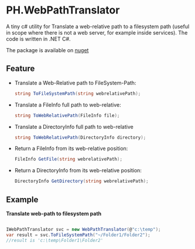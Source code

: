 # PH.WebPathTranslator

A tiny c# utility for Translate a web-relative path to a filesystem path (useful in scope where there is not a web server, for example inside services). The code is written in .NET C#. 

The package is available on  [nuget](https://www.nuget.org/packages/PH.WebPathTranslator) 

## Feature

-  Translate a Web-Relative path to FileSystem-Path:

    ```c#
    string ToFileSystemPath(string webrelativePath);
    ```

- Translate a FileInfo full path to web-relative:
    
    ```c#
    string ToWebRelativePath(FileInfo file);
    ```

- Translate a DirectoryInfo full path to web-relative

    ```c#
    string ToWebRelativePath(DirectoryInfo directory);
    ```
      
- Return a FileInfo from its web-relative position:

    ```c#
    FileInfo GetFile(string webrelativePath);
    ```

- Return a DirectoryInfo from its web-relative position:

    ```c#
    DirectoryInfo GetDirectory(string webrelativePath);
    ```
       

## Example

**Translate web-path to filesystem path**
```c#

IWebPathTranslator svc = new WebPathTranslator(@"c:\temp");
var result = svc.ToFileSystemPath("~/Folder1/Folder2");
//result is 'c:\temp\Folder1\Folder2'

```


